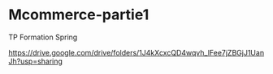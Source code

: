 # Mcommerce-partie1
TP Formation Spring

https://drive.google.com/drive/folders/1J4kXcxcQD4wqvh_lFee7jZBGjJ1UanJh?usp=sharing
